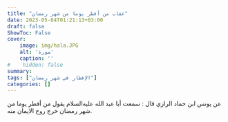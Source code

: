 ```yaml
---
title: "عقاب من أفطر يوما من شهر رمضان"
date: 2023-05-04T01:21:13+03:00
draft: false
ShowToc: False
cover:
    image: img/hala.JPG
    alt: 'صورة'
    caption: ''
#    hidden: false
summary: 
tags: ["الإفطار في شهر رمضان"]
categories: []
---
```

عن يونس
ابن حماد الرازي قال : سمعت أبا عبد الله عليه‌السلام يقول من أفطر يوما من
شهر رمضان خرج روح الايمان منه.


